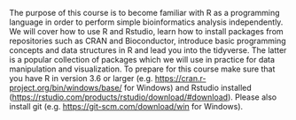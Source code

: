 The purpose of this course is to become familiar with R as a programming language in order to perform simple bioinformatics analysis independently. We will cover how to use R and Rstudio, learn how to install packages from repositories such as CRAN and Bioconductor, introduce basic programming concepts and data structures in R and lead you into the tidyverse. The latter is a popular collection of packages which we will use in practice for data manipulation and visualization. To prepare for this course make sure that you have R in version 3.6 or larger (e.g. https://cran.r-project.org/bin/windows/base/ for Windows) and Rstudio installed (https://rstudio.com/products/rstudio/download/#download). Please also install git (e.g. https://git-scm.com/download/win for Windows). 

